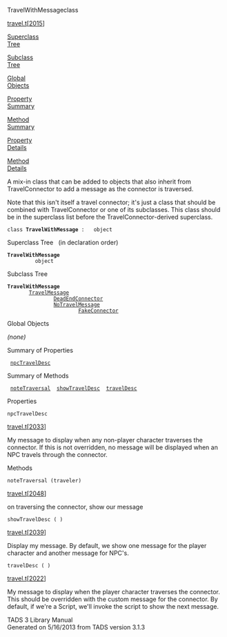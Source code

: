 ---
---
<span class="title">TravelWithMessage</span><span class="type">class</span>

[travel.t](../file/travel.t.html)\[[2015](../source/travel.t.html#2015)\]

[Superclass  
Tree](#_SuperClassTree_)

[Subclass  
Tree](#_SubClassTree_)

[Global  
Objects](#_ObjectSummary_)

[Property  
Summary](#_PropSummary_)

[Method  
Summary](#_MethodSummary_)

[Property  
Details](#_Properties_)

[Method  
Details](#_Methods_)

<div class="fdesc">

A mix-in class that can be added to objects that also inherit from
TravelConnector to add a message as the connector is traversed.

Note that this isn't itself a travel connector; it's just a class that
should be combined with TravelConnector or one of its subclasses. This
class should be in the superclass list before the
TravelConnector-derived superclass.

`class `**`TravelWithMessage`**` :   object`

</div>

<span id="_SuperClassTree_"></span>

<div class="mjhd">

<span class="hdln">Superclass Tree</span>   (in declaration order)

</div>

**`TravelWithMessage`**  
`         object`  
<span id="_SubClassTree_"></span>

<div class="mjhd">

<span class="hdln">Subclass Tree</span>  

</div>

**`TravelWithMessage`**  
`         `[`TravelMessage`](../object/TravelMessage.html)  
`                 `[`DeadEndConnector`](../object/DeadEndConnector.html)  
`                 `[`NoTravelMessage`](../object/NoTravelMessage.html)  
`                         `[`FakeConnector`](../object/FakeConnector.html)  
<span id="_ObjectSummary_"></span>

<div class="mjhd">

<span class="hdln">Global Objects</span>  

</div>

*(none)* <span id="_PropSummary_"></span>

<div class="mjhd">

<span class="hdln">Summary of Properties</span>  

</div>

` `[`npcTravelDesc`](#npcTravelDesc)`  `

<span id="_MethodSummary_"></span>

<div class="mjhd">

<span class="hdln">Summary of Methods</span>  

</div>

` `[`noteTraversal`](#noteTraversal)`  `[`showTravelDesc`](#showTravelDesc)`  `[`travelDesc`](#travelDesc)`  `

<span id="_Properties_"></span>

<div class="mjhd">

<span class="hdln">Properties</span>  

</div>

<span id="npcTravelDesc"></span>

`npcTravelDesc`

[travel.t](../file/travel.t.html)\[[2033](../source/travel.t.html#2033)\]

<div class="desc">

My message to display when any non-player character traverses the
connector. If this is not overridden, no message will be displayed when
an NPC travels through the connector.

</div>

<span id="_Methods_"></span>

<div class="mjhd">

<span class="hdln">Methods</span>  

</div>

<span id="noteTraversal"></span>

`noteTraversal (traveler)`

[travel.t](../file/travel.t.html)\[[2048](../source/travel.t.html#2048)\]

<div class="desc">

on traversing the connector, show our message

</div>

<span id="showTravelDesc"></span>

`showTravelDesc ( )`

[travel.t](../file/travel.t.html)\[[2039](../source/travel.t.html#2039)\]

<div class="desc">

Display my message. By default, we show one message for the player
character and another message for NPC's.

</div>

<span id="travelDesc"></span>

`travelDesc ( )`

[travel.t](../file/travel.t.html)\[[2022](../source/travel.t.html#2022)\]

<div class="desc">

My message to display when the player character traverses the connector.
This should be overridden with the custom message for the connector. By
default, if we're a Script, we'll invoke the script to show the next
message.

</div>

<div class="ftr">

TADS 3 Library Manual  
Generated on 5/16/2013 from TADS version 3.1.3

</div>
